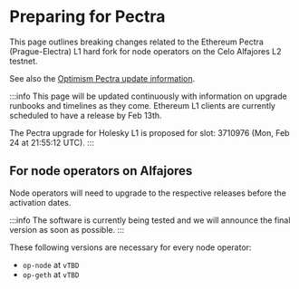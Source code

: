 # Preparing for Pectra

This page outlines breaking changes related to the Ethereum Pectra (Prague-Electra) L1 hard fork for node operators on the Celo Alfajores L2 testnet.

See also the [Optimism Pectra update information](https://docs.optimism.io/notices/pectra-changes).

:::info
This page will be updated continuously with information on upgrade runbooks and timelines as they come. Ethereum L1 clients are currently scheduled to have a release by Feb 13th.

The Pectra upgrade for Holesky L1 is proposed for slot: 3710976 (Mon, Feb 24 at 21:55:12 UTC).
:::

## For node operators on Alfajores

Node operators will need to upgrade to the respective releases before the activation dates.

:::info
The software is currently being tested and we will announce the final version as soon as possible.
:::

These following versions are necessary for every node operator:

* `op-node` at `vTBD`
* `op-geth` at `vTBD`

